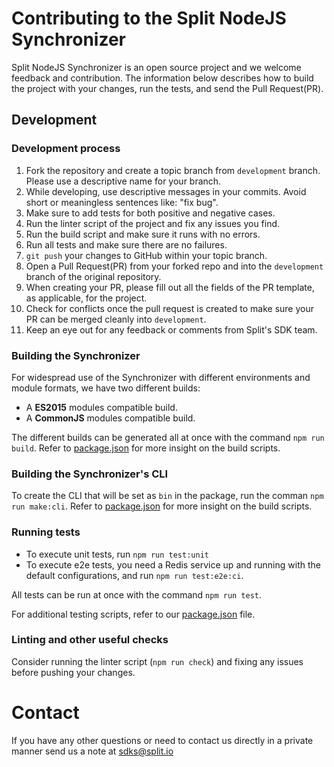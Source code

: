 # Contributing to the Split NodeJS Synchronizer

Split NodeJS Synchronizer is an open source project and we welcome feedback and contribution. The information below describes how to build the project with your changes, run the tests, and send the Pull Request(PR).

## Development

### Development process

1. Fork the repository and create a topic branch from `development` branch. Please use a descriptive name for your branch.
2. While developing, use descriptive messages in your commits. Avoid short or meaningless sentences like: "fix bug".
3. Make sure to add tests for both positive and negative cases.
4. Run the linter script of the project and fix any issues you find.
5. Run the build script and make sure it runs with no errors.
6. Run all tests and make sure there are no failures.
7. `git push` your changes to GitHub within your topic branch.
8. Open a Pull Request(PR) from your forked repo and into the `development` branch of the original repository.
9. When creating your PR, please fill out all the fields of the PR template, as applicable, for the project.
10. Check for conflicts once the pull request is created to make sure your PR can be merged cleanly into `development`.
11. Keep an eye out for any feedback or comments from Split's SDK team.

### Building the Synchronizer

For widespread use of the Synchronizer with different environments and module formats, we have two different builds:
* A **ES2015** modules compatible build.
* A **CommonJS** modules compatible build.

The different builds can be generated all at once with the command `npm run build`. Refer to [package.json](package.json) for more insight on the build scripts.

### Building the Synchronizer's CLI

To create the CLI that will be set as `bin` in the package, run the comman `npm run make:cli`. Refer to [package.json](package.json) for more insight on the build scripts.

### Running tests

- To execute unit tests, run `npm run test:unit`
- To execute e2e tests, you need a Redis service up and running with the default configurations, and run `npm run test:e2e:ci`.

All tests can be run at once with the command `npm run test`.

For additional testing scripts, refer to our [package.json](package.json) file.

### Linting and other useful checks

Consider running the linter script (`npm run check`) and fixing any issues before pushing your changes.

# Contact

If you have any other questions or need to contact us directly in a private manner send us a note at sdks@split.io
